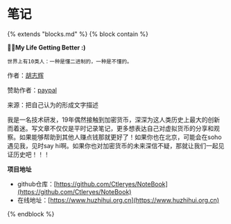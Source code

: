 # 笔记

{%  extends "blocks.md"  %}
{%  block contain  %}



**🎉🎉My Life Getting Better     :)**

`世界上有10类人：一种是懂二进制的，一种是不懂的。`


作者：[胡志辉](http://weixin.qq.com/r/NDikvGPEtT7KrSff920m)

赞助作者：[paypal](https://paypal.me/huzhihui?locale.x=zh_XC)



来源：把自己认为的形成文字描述


我是一名技术研发，19年偶然接触到加密货币，深深为这人类历史上最大的创新而着迷。写文章不仅仅是平时记录笔记，更多想表达自己对虚拟货币的分享和观察。如果能够帮助到其他人赚点钱那就更好了！如果你也在北京，可能会在soho遇见我，见时say hi啊。如果你也对加密货币的未来深信不疑，那就让我们一起见证历史吧！！！



**项目地址**

* github仓库：[https://github.com/Ctleryes/NoteBook](https://github.com/Ctleryes/NoteBook)
* 在线地址：[https://www.huzhihui.org.cn](https://www.huzhihui.org.cn)

{%  endblock  %}



